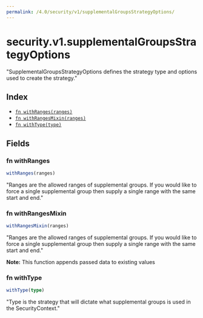 ```yaml
---
permalink: /4.0/security/v1/supplementalGroupsStrategyOptions/
---
```


# security.v1.supplementalGroupsStrategyOptions

"SupplementalGroupsStrategyOptions defines the strategy type and options used to create the strategy."

## Index

* [`fn withRanges(ranges)`](#fn-withranges)
* [`fn withRangesMixin(ranges)`](#fn-withrangesmixin)
* [`fn withType(type)`](#fn-withtype)

## Fields

### fn withRanges

```ts
withRanges(ranges)
```

"Ranges are the allowed ranges of supplemental groups.  If you would like to force a single supplemental group then supply a single range with the same start and end."

### fn withRangesMixin

```ts
withRangesMixin(ranges)
```

"Ranges are the allowed ranges of supplemental groups.  If you would like to force a single supplemental group then supply a single range with the same start and end."

**Note:** This function appends passed data to existing values

### fn withType

```ts
withType(type)
```

"Type is the strategy that will dictate what supplemental groups is used in the SecurityContext."